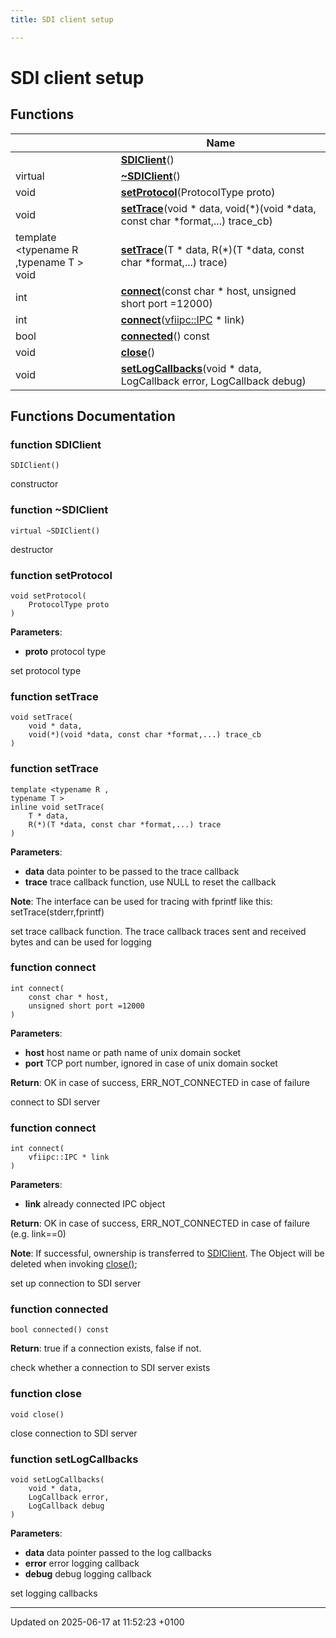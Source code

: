 ```yaml
---
title: SDI client setup

---
```


# SDI client setup



## Functions

|                | Name           |
| -------------- | -------------- |
| | **[SDIClient](group__sdisetup.md#function-sdiclient)**() |
| virtual | **[~SDIClient](group__sdisetup.md#function-~sdiclient)**() |
| void | **[setProtocol](group__sdisetup.md#function-setprotocol)**(ProtocolType proto) |
| void | **[setTrace](group__sdisetup.md#function-settrace)**(void * data, void(*)(void *data, const char *format,...) trace_cb) |
| template <typename R ,typename T \> <br>void | **[setTrace](group__sdisetup.md#function-settrace)**(T * data, R(*)(T *data, const char *format,...) trace) |
| int | **[connect](group__sdisetup.md#function-connect)**(const char * host, unsigned short port =12000) |
| int | **[connect](group__sdisetup.md#function-connect)**([vfiipc::IPC](classvfiipc_1_1_i_p_c.md) * link) |
| bool | **[connected](group__sdisetup.md#function-connected)**() const |
| void | **[close](group__sdisetup.md#function-close)**() |
| void | **[setLogCallbacks](group__sdisetup.md#function-setlogcallbacks)**(void * data, LogCallback error, LogCallback debug) |


## Functions Documentation

### function SDIClient

```
SDIClient()
```


constructor 


### function ~SDIClient

```
virtual ~SDIClient()
```


destructor 


### function setProtocol

```
void setProtocol(
    ProtocolType proto
)
```


**Parameters**: 

  * **proto** protocol type 


set protocol type


### function setTrace

```
void setTrace(
    void * data,
    void(*)(void *data, const char *format,...) trace_cb
)
```


### function setTrace

```
template <typename R ,
typename T >
inline void setTrace(
    T * data,
    R(*)(T *data, const char *format,...) trace
)
```


**Parameters**: 

  * **data** data pointer to be passed to the trace callback 
  * **trace** trace callback function, use NULL to reset the callback 


**Note**: The interface can be used for tracing with fprintf like this: setTrace(stderr,fprintf) 

set trace callback function. The trace callback traces sent and received bytes and can be used for logging 


### function connect

```
int connect(
    const char * host,
    unsigned short port =12000
)
```


**Parameters**: 

  * **host** host name or path name of unix domain socket 
  * **port** TCP port number, ignored in case of unix domain socket 


**Return**: OK in case of success, ERR_NOT_CONNECTED in case of failure 

connect to SDI server 


### function connect

```
int connect(
    vfiipc::IPC * link
)
```


**Parameters**: 

  * **link** already connected IPC object 


**Return**: OK in case of success, ERR_NOT_CONNECTED in case of failure (e.g. link==0) 

**Note**: If successful, ownership is transferred to [SDIClient](classvfisdi_1_1_s_d_i_client.md). The Object will be deleted when invoking [close()](group__sdisetup.md#function-close); 

set up connection to SDI server 


### function connected

```
bool connected() const
```


**Return**: true if a connection exists, false if not. 

check whether a connection to SDI server exists 


### function close

```
void close()
```


close connection to SDI server 


### function setLogCallbacks

```
void setLogCallbacks(
    void * data,
    LogCallback error,
    LogCallback debug
)
```


**Parameters**: 

  * **data** data pointer passed to the log callbacks 
  * **error** error logging callback 
  * **debug** debug logging callback 


set logging callbacks 






-------------------------------

Updated on 2025-06-17 at 11:52:23 +0100